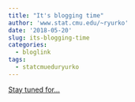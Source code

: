 ```yaml
---
title: "It's blogging time"
author: 'www.stat.cmu.edu/~ryurko'
date: '2018-05-20'
slug: its-blogging-time
categories:
  - bloglink
tags:
  - statcmueduryurko
---
```


[Stay tuned for...<click to read more>](http://www.stat.cmu.edu/~ryurko/post/firstpost/)

